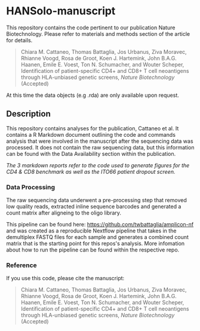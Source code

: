 # HANSolo-manuscript

This repository contains the code pertinent to our publication Nature Biotechnology. Please refer to materials and methods section of the article for details.

>Chiara M. Cattaneo, Thomas Battaglia, Jos Urbanus, Ziva Moravec, Rhianne Voogd, Rosa de Groot, Koen J. Hartemink, John B.A.G. Haanen, Emile E. Voest, Ton N. Schumacher, and Wouter Scheper, Identification of patient-specific CD4+ and CD8+ T cell neoantigens through HLA-unbiased genetic screens, _Nature Biotechnology_ (Accepted)

At this time the data objects (e.g .rda) are only available upon request.

## Description
This repository contains analyses for the publication, Cattaneo et al. It contains a R Markdown document outlining the code and commands analysis that were involved in the manuscript after the sequencing data was processed. It does not contain the raw sequencing data, but this information can be found with the Data Availability section within the publication. 

*The 3 markdown reports  refer to the code used to generate figures for the CD4 & CD8 benchmark as well as the ITO66 patient dropout screen.*

### Data Processing
The raw sequencing data underwent a pre-processing step that removed low quality reads, extracted inline sequence barcodes and generated a count matrix after aligneing to the oligo library. 

This pipeline can be found here: https://github.com/twbattaglia/amplicon-nf and was created as a reproducible Nextflow pipeline that takes in the demultiplex FASTQ files for each sample and generates a combined count matrix that is the starting point for this repos's analysis. More infomation about how to run the pipeline can be found within the respective repo.


### Reference
If you use this code, please cite the manuscript:

>Chiara M. Cattaneo, Thomas Battaglia, Jos Urbanus, Ziva Moravec, Rhianne Voogd, Rosa de Groot, Koen J. Hartemink, John B.A.G. Haanen, Emile E. Voest, Ton N. Schumacher, and Wouter Scheper, Identification of patient-specific CD4+ and CD8+ T cell neoantigens through HLA-unbiased genetic screens, _Nature Biotechnology_ (Accepted)




